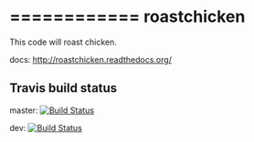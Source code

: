 ============
roastchicken
============

This code will roast chicken.

docs: http://roastchicken.readthedocs.org/


Travis build status
-------------------

master: [![Build Status](https://api.travis-ci.org/iambernie/roastchicken.png?branch=master)](https://travis-ci.org/iambernie/roastchicken)

dev: [![Build Status](https://api.travis-ci.org/iambernie/roastchicken.png?branch=dev)](https://travis-ci.org/iambernie/roastchicken)


